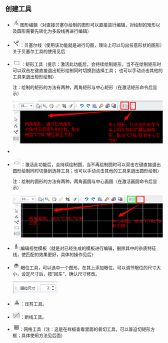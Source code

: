 ## 创建工具

* ![](/assets/import15.png)图形编辑（对直接贝塞尔绘制的图形可以直接进行编辑，对绘制的矩形以及圆形需要先转化为多段线再进行编辑）

* ![](/assets/import16.png)：贝塞尔线（使用该功能就是进行勾图，理论上可以勾出任意形状的图形）关于贝塞尔工具的使用见后

* ![](/assets/import17.png)：矩形工具（提示：激活此功能后，会持续绘制矩形，当不在绘制矩形时可以双击左键直接退出矩形绘制同时切换到选择工具；     也可以手动点击其他的工具来退出矩形绘制）

  注：绘制的矩形的方法有两种，两角矩形与中心矩形（在激活矩形命令后显示）

  ![](/assets/import18.png)

* 
* ![](/assets/import19.png)：激活此功能后，会持续绘制圆，当不再绘制圆时可以双击左键直接退出圆形绘制同时切换到选择工具；也可以手动点击其他的工具来退出圆形绘制）

  注：绘制的圆形的方法有两种，两角画圆与中心画圆（在激活画圆命令后显示）

  ![](/assets/import20.png)

* ![](/assets/import21.png):编辑视觉模板（就是对已经生成的模板进行编辑，删除其中的杂质特征线，使匹配的效果更好，具体的操作见后）

* ![](/assets/import23.png):眼位工具，可以选中一个图形，在其上添加眼位。可以调节眼位的尺寸大小，设定尺寸后，按“回车”，确认尺寸修改。

  ![](/assets/import24.png)

* ![](/assets/import25.png)：压剪工具。

* ![](/assets/import26.png)：断线工具。

* ![](/assets/import22.png)：网格工具（注：这是在样板查看里面的普切工具，可以普迫切矩形方框；具体使用方法见后面）



